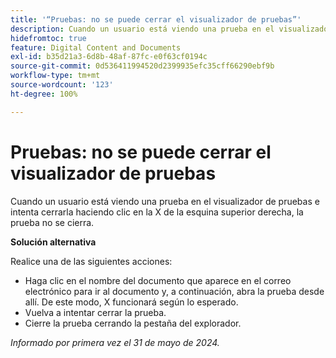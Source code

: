 ```yaml
---
title: '“Pruebas: no se puede cerrar el visualizador de pruebas”'
description: Cuando un usuario está viendo una prueba en el visualizador de pruebas e intenta cerrarla haciendo clic en la X de la esquina superior derecha, la prueba no se cierra. Hay una solución disponible.
hidefromtoc: true
feature: Digital Content and Documents
exl-id: b35d21a3-6d8b-48af-87fc-e0f63cf0194c
source-git-commit: 0d536411994520d2399935efc35cff66290ebf9b
workflow-type: tm+mt
source-wordcount: '123'
ht-degree: 100%

---
```


# Pruebas: no se puede cerrar el visualizador de pruebas


<!--
>[!NOTE]
>
>This issue was fixed on October 31, 2024.
-->

Cuando un usuario está viendo una prueba en el visualizador de pruebas e intenta cerrarla haciendo clic en la X de la esquina superior derecha, la prueba no se cierra.

**Solución alternativa**

Realice una de las siguientes acciones:

* Haga clic en el nombre del documento que aparece en el correo electrónico para ir al documento y, a continuación, abra la prueba desde allí. De este modo, X funcionará según lo esperado.
* Vuelva a intentar cerrar la prueba.
* Cierre la prueba cerrando la pestaña del explorador.

_Informado por primera vez el 31 de mayo de 2024._
